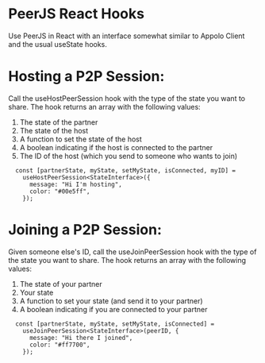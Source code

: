 # PeerJS React Hooks
Use PeerJS in React with an interface somewhat similar to Appolo Client and the usual useState hooks.

# Hosting a P2P Session:
Call the useHostPeerSession hook with the type of the state you want to share. The hook returns an array with the following values:

1. The state of the partner
2. The state of the host
3. A function to set the state of the host
4. A boolean indicating if the host is connected to the partner
5. The ID of the host (which you send to someone who wants to join)


```tsx
  const [partnerState, myState, setMyState, isConnected, myID] =
    useHostPeerSession<StateInterface>({
      message: "Hi I'm hosting",
      color: "#00e5ff",
    });
```

# Joining a P2P Session:
Given someone else's ID, call the useJoinPeerSession hook with the type of the state you want to share. The hook returns an array with the following values:

1. The state of your partner
2. Your state
3. A function to set your state (and send it to your partner)
4. A boolean indicating if you are connected to your partner


```tsx
  const [partnerState, myState, setMyState, isConnected] =
    useJoinPeerSession<StateInterface>(peerID, {
      message: "Hi there I joined",
      color: "#ff7700",
    });
```